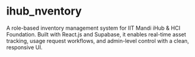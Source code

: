 # ihub_nventory
A role-based inventory management system for IIT Mandi iHub &amp; HCI Foundation. Built with React.js and Supabase, it enables real-time asset tracking, usage request workflows, and admin-level control with a clean, responsive UI.
